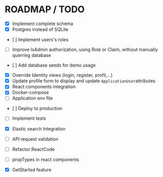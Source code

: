 ﻿# ROADMAP / TODO

- [x] Implement complete schema
- [x] Postgres instead of SQLite
- [ ] Implement users's roles
- [ ] Improve IsAdmin authorization, using Role or Claim, without manually querring database
- [ ] Add database seeds for demo usage
- [x] Override Identity views (login, register, profil,...)
- [x] Update profile form to display and update `ApplicationUser`attributes
- [x] React components integration
- [x] Docker-compose
- [ ] Application env file
- [ ] Deploy to production
- [ ] Implement tests
- [x] Elastic search Integration
- [ ] API request validation
- [ ] Refactor ReactCode
- [ ] propTypes in react components
- [x] GetStarted feature

